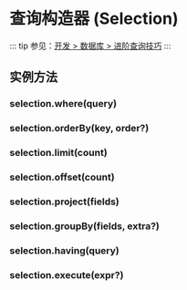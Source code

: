 # 查询构造器 (Selection)

::: tip
参见：[开发 > 数据库 > 进阶查询技巧](../../guide/database/selection.md)
:::

## 实例方法

### selection.where(query)

### selection.orderBy(key, order?)

### selection.limit(count)

### selection.offset(count)

### selection.project(fields)

### selection.groupBy(fields, extra?)

### selection.having(query)

### selection.execute(expr?)
